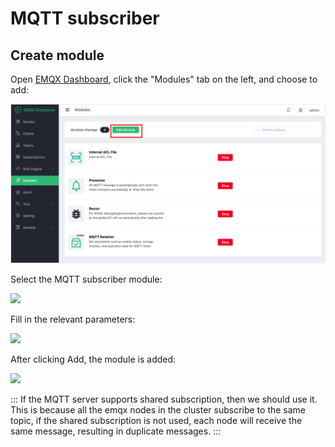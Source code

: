 # MQTT subscriber

## Create module

Open [EMQX Dashboard](http://127.0.0.1:18083/#/modules), click the "Modules" tab on the left, and choose to add:

![image-20200927213049265](./assets/modules.png)

Select the MQTT subscriber module:

![](./assets/mqtt_subscriber1.png)

Fill in the relevant parameters:

![](./assets/mqtt_subscriber2.png)

After clicking Add, the module is added:

![](./assets/mqtt_subscriber3.png)

:::
If the MQTT server supports shared subscription, then we should use it. This is
because all the emqx nodes in the cluster subscribe to the same topic, if the
shared subscription is not used, each node will receive the same message,
resulting in duplicate messages.
:::
